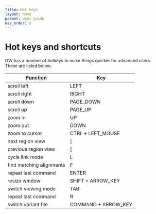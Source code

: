 ```yaml
---
title: Hot keys
layout: home
parent: User guide
nav_order: 8
---
```


# Hot keys and shortcuts

GW has a number of hotkeys to make things quicker for advanced users. These are listed below:


| Function                 | Key
|--------------------------|---
| scroll left              |LEFT
| scroll right             |RIGHT
| scroll down              |PAGE_DOWN
| scroll up                |PAGE_UP
| zoom in                  |UP
| zoom out                 |DOWN
| zoom to cursor           |CTRL + LEFT_MOUSE
| next region view         |]
| previous region view     |[
| cycle link mode          |L
| find matching alignments |F
| repeat last command      |ENTER
| resize window            |SHIFT + ARROW_KEY
| switch viewing mode      |TAB
| repeat last command      |R
| switch variant file      |COMMAND + ARROW_KEY 